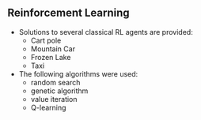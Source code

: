 ## Reinforcement Learning

 - Solutions to several classical RL agents are provided:
   * Cart pole
   * Mountain Car
   * Frozen Lake
   * Taxi
 - The following algorithms were used:
   * random search
   * genetic algorithm
   * value iteration
   * Q-learning
